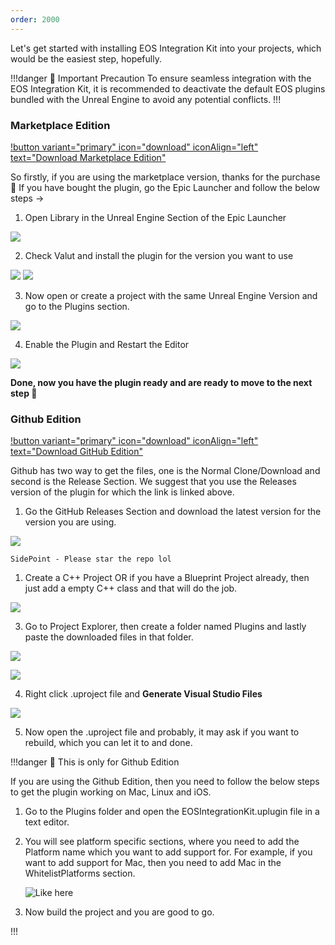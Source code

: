 ```yaml
---
order: 2000
---
```

<!-- Add video tutorials back in once they are done -->
<!-- [!badge variant="danger" target="blank" size="xl" icon="video" text="Video Tutorial"](https://youtu.be/tCuE6YOg_-I?si=saGI9DT7IiF_DwjO) -->


Let's get started with installing EOS Integration Kit into your projects, which would be the easiest step, hopefully.

!!!danger 📢 Important Precaution
To ensure seamless integration with the EOS Integration Kit, it is recommended to deactivate the default EOS plugins bundled with the Unreal Engine to avoid any potential conflicts.
!!!  

### Marketplace Edition
[!button variant="primary" icon="download" iconAlign="left" text="Download Marketplace Edition"](https://www.unrealengine.com/marketplace/en-US/product/eos-integration-kit)

So firstly, if you are using the marketplace version, thanks for the purchase 🫡
If you have bought the plugin, go the Epic Launcher and follow the below steps ->
1. Open Library in the Unreal Engine Section of the Epic Launcher

![](/static/imagestep1plugininstallartion.png)

2. Check Valut and install the plugin for the version you want to use

![](/static/Screenshot_2.png)
![](/static/Screenshot_3.png)

3. Now open or create a project with the same Unreal Engine Version and go to the Plugins section.

![](/static/Screenshot_4.png)

4. Enable the Plugin and Restart the Editor

![](/static/Screenshot_5.png)

**Done, now you have the plugin ready and are ready to move to the next step 🤝**

### Github Edition
[!button variant="primary" icon="download" iconAlign="left" text="Download GitHub Edition"](https://github.com/betidestudio/EOSIntegrationKit)

Github has two way to get the files, one is the Normal Clone/Download and second is the Release Section. We suggest that you use the Releases version of the plugin for which the link is linked above.
1. Go the GitHub Releases Section and download the latest version for the version you are using.

![](/static/Screenshot_31.png)

`SidePoint - Please star the repo lol`


1. Create a C++ Project OR if you have a Blueprint Project already, then just add a empty C++ class and that will do the job.

![](/static/Screenshot_8.png)

3. Go to Project Explorer, then create a folder named Plugins and lastly paste the downloaded files in that folder.

![](/static/Screenshot_9.png)

![](/static/Screenshot_10.png)

4. Right click .uproject file and **Generate Visual Studio Files**

![](/static/Screenshot_11.png)

5. Now open the .uproject file and probably, it may ask if you want to rebuild, which you can let it to and done.



!!!danger 📢 This is only for Github Edition

If you are using the Github Edition, then you need to follow the below steps to get the plugin working on Mac, Linux and iOS.

1. Go to the Plugins folder and open the EOSIntegrationKit.uplugin file in a text editor.
2. You will see platform specific sections, where you need to add the Platform name which you want to add support for. For example, if you want to add support for Mac, then you need to add Mac in the WhitelistPlatforms section.
   
   ![Like here](image.png)
   
3. Now build the project and you are good to go.


!!!